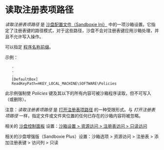 # 读取注册表项路径

_读取注册表项路径_ 是 [沙盘配置文件（Sandboxie Ini）](SandboxieIni.md) 中的一项沙箱设置。它指定了注册表键的路径模式，对于这些路径，沙盘不会对注册表键应用沙箱处理，并且不允许写入操作。

可以指定 [程序名称前缀](ProgramNamePrefix.md)。

示例：

```
   .
   .
   .
   [DefaultBox]
   ReadKeyPath=HKEY_LOCAL_MACHINE\SOFTWARE\Policies
```

此示例强制使 _Policies_ 键及其以下的所有内容可被沙箱程序读取，但不可写入（或删除）。

注意：_读取注册表项路径_ 是 [打开注册表项路径](OpenKeyPath.md) 的一种受限形式。与 _打开注册表项路径_ 一样，指定文件或文件夹位置的任何已存在的沙箱内容将被忽略。

相关的 [沙盘控制面板](SandboxieControl.md) 设置：[沙箱设置 > 资源访问 > 注册表访问 > 只读访问](ResourceAccessSettings.md#registry-access--read-only-access)

相关的沙盘增强版（Sandboxie Plus）设置：沙箱选项 > 资源访问 > 注册表 > 添加注册表键 > 访问列 > 只读
